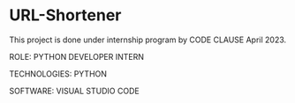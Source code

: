 # URL-Shortener

This project is done under internship program by CODE CLAUSE April 2023.

ROLE: PYTHON DEVELOPER INTERN

TECHNOLOGIES: PYTHON

SOFTWARE: VISUAL STUDIO CODE
